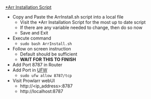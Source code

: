 [*Arr Installation Script](https://wiki.servarr.com/install-script)<br />

* Copy and Paste the ArrInstall.sh script into a local file
  * Visit the *Arr Installation Script for the most up to date script
  * If there are any variable needed to change, then do so now
  * Save and Exit
* Execute command
  * `sudo bash ArrInstall.sh`
* Follow on screen instruction
  * Default should be sufficient
  * **WAIT FOR THIS TO FINISH**
* Add Port 8787 in Router
* Add Port in [UFW](https://github.com/Cuates/ubuntuinstall/tree/main/system/ufw)
  * `sudo ufw allow 8787/tcp`
* Visit Prowlarr webUI
  * http://<ip_address>:8787
  * http://localhost:8787
